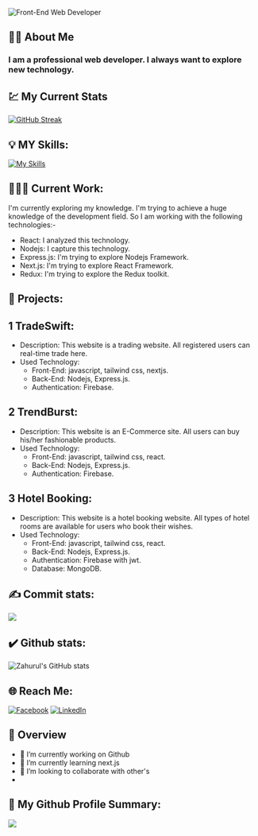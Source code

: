 ![Front-End Web Developer](https://i.ibb.co/4F9YvT2/github-banner.png)

## 🤵🏻 About Me

### I am a professional web developer. I always want to explore new technology.


## 💹 My Current Stats

<a href="https://git.io/streak-stats"><img src="https://github-readme-streak-stats.herokuapp.com?user=zahurul-islam803&theme=monokai-metallian" alt="GitHub Streak" /></a>


## 💡 MY Skills:  

[![My Skills](https://skillicons.dev/icons?i=html,css,tailwind,js,react,nodejs,express)](https://skillicons.dev)

## 👨🏻‍💻 Current Work: 
I'm currently exploring my knowledge. I'm trying to achieve a huge knowledge of the development field. So I am working with the following technologies:-

- React: I analyzed this technology.
- Nodejs: I capture this technology.
- Express.js: I'm trying to explore Nodejs Framework.
- Next.js: I'm trying to explore React Framework.
- Redux: I'm trying to explore the Redux toolkit.

## 🚀 Projects: 

## 1 TradeSwift: 
- Description: This website is a trading website. All registered users can real-time trade here.
- Used Technology: 
  - Front-End: javascript, tailwind css, nextjs.
  - Back-End: Nodejs, Express.js.
  - Authentication: Firebase.

## 2 TrendBurst: 
- Description: This website is an E-Commerce site. All users can buy his/her fashionable products.
- Used Technology: 
  - Front-End: javascript, tailwind css, react.
  - Back-End: Nodejs, Express.js.
  - Authentication: Firebase.

## 3 Hotel Booking: 
- Description: This website is a hotel booking website. All types of hotel rooms  are available for users who book their wishes.
- Used Technology: 
  - Front-End: javascript, tailwind css, react.
  - Back-End: Nodejs, Express.js.
  - Authentication: Firebase with jwt.
  - Database: MongoDB.

## ✍ Commit stats:
![](http://github-profile-summary-cards.vercel.app/api/cards/productive-time?username=zahurul-islam803&theme=material_palenight&utcOffset=6)


## ✔️ Github stats:

![Zahurul's GitHub stats](https://github-readme-stats.vercel.app/api?username=zahurul-islam803&show_icons=true&theme=material-palenight) 


## 🌐 Reach Me:
[![Facebook](https://img.shields.io/badge/Facebook-%231877F2.svg?logo=Facebook&logoColor=white)](https://www.facebook.com/zahurulislam.niloy) [![LinkedIn](https://img.shields.io/badge/LinkedIn-%230077B5.svg?logo=linkedin&logoColor=white)](https://www.linkedin.com/in/zahurul-islams/)  
 


## 👀 Overview

- 🔭 I’m currently working on Github 
- 🌱 I’m currently learning next.js 
- 👯 I’m looking to collaborate with other's
- 

## 📝 My Github Profile Summary:
![](http://github-profile-summary-cards.vercel.app/api/cards/profile-details?username=zahurul-islam803&theme=material_palenight)
